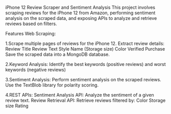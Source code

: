 iPhone 12 Review Scraper and Sentiment Analysis
This project involves scraping reviews for the iPhone 12 from Amazon, performing sentiment analysis on the scraped data, and exposing APIs to analyze and retrieve reviews based on filters.

Features
Web Scraping:

1.Scrape multiple pages of reviews for the iPhone 12.
Extract review details:
Review Title
Review Text
Style Name (Storage size)
Color
Verified Purchase
Save the scraped data into a MongoDB database.

2.Keyword Analysis:
Identify the best keywords (positive reviews) and worst keywords (negative reviews)

3.Sentiment Analysis:
Perform sentiment analysis on the scraped reviews.
Use the TextBlob library for polarity scoring.

4.REST APIs:
Sentiment Analysis API: Analyze the sentiment of a given review text.
Review Retrieval API: Retrieve reviews filtered by:
Color
Storage size
Rating
